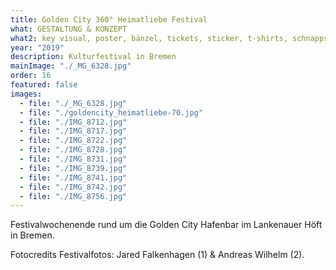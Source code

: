 ```yaml
---
title: Golden City 360° Heimatliebe Festival
what: GESTALTUNG & KONZEPT
what2: key visual, poster, bänzel, tickets, sticker, t-shirts, schnappsetiketten
year: "2019"
description: Kulturfestival in Bremen
mainImage: "./_MG_6328.jpg"
order: 16
featured: false
images:
  - file: "./_MG_6328.jpg"
  - file: "./goldencity_heimatliebe-70.jpg"
  - file: "./IMG_8712.jpg"
  - file: "./IMG_8717.jpg"
  - file: "./IMG_8722.jpg"
  - file: "./IMG_8728.jpg"
  - file: "./IMG_8731.jpg"
  - file: "./IMG_8739.jpg"
  - file: "./IMG_8741.jpg"
  - file: "./IMG_8742.jpg"
  - file: "./IMG_8756.jpg"
---
```


Festivalwochenende rund um die Golden City Hafenbar im Lankenauer Höft in Bremen. 

Fotocredits Festivalfotos: Jared Falkenhagen (1) & Andreas Wilhelm (2).
